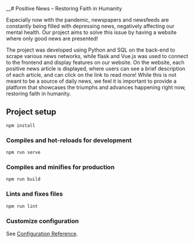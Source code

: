 __# Positive News – Restoring Faith in Humanity

Especially now with the pandemic, newspapers and newsfeeds are constantly being filled with depressing news, negatively affecting our mental health. Our project aims to solve this issue by having a website where only good news are presented! 

The project was developed using Python and SQL on the back-end to scrape various news networks, while flask and Vue.js was used to connect to the frontend and display features on our website. On the website, each positive news article is displayed, where users can see a brief description of each article, and can click on the link to read more! While this is not meant to be a source of daily news, we feel it is important to provide a platform that showcases the triumphs and advances happening right now, restoring faith in humanity.    

## Project setup
```
npm install
```

### Compiles and hot-reloads for development
```
npm run serve
```

### Compiles and minifies for production
```
npm run build
```

### Lints and fixes files
```
npm run lint
```

### Customize configuration
See [Configuration Reference](https://cli.vuejs.org/config/).
